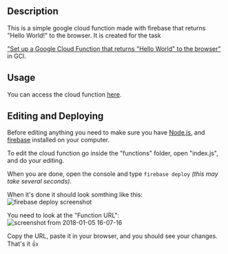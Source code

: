 ## Description

This is a simple google cloud function made with firebase that returns "Hello World!" to the browser. It is created for the task

["Set up a Google Cloud Function that returns "Hello World" to the browser"](https://codein.withgoogle.com/dashboard/task-instances/6377955666165760/)  in GCI.

## Usage

You can access the cloud function [here](https://us-central1-hello-world-3457a.cloudfunctions.net/helloWorld).

## Editing and Deploying

Before editing anything you need to make sure you have [Node.js](https://nodejs.org/en/), and [firebase](https://firebase.google.com/) installed on your computer.

To edit the cloud function go inside the "functions" folder, open "index.js", and do your editing.

When you are done, open the console and type ```firebase deploy``` *(this may take several seconds)*.

When it's done it should look somthing like this: ![firebase deploy screenshot](https://user-images.githubusercontent.com/7314229/34612354-13202c06-f232-11e7-90b8-2595693fb2fd.png)

You need to look at the "Function URL": ![screenshot from 2018-01-05 16-07-16](https://user-images.githubusercontent.com/7314229/34612456-96c62d9e-f232-11e7-9675-0009dcc4c8e7.png)

Copy the URL, paste it in your browser, and you should see your changes. That's it :+1:
